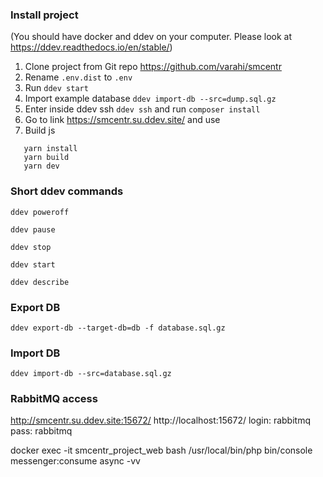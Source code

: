 
### Install project 

(You should have docker and ddev on your computer. Please look at https://ddev.readthedocs.io/en/stable/)
1. Clone project from Git repo https://github.com/varahi/smcentr
2. Rename ```.env.dist``` to ```.env```
3. Run ```ddev start```
4. Import example database ```ddev import-db --src=dump.sql.gz```
5. Enter inside ddev ssh 
```ddev ssh``` and run ```composer install```
6. Go to link https://smcentr.su.ddev.site/ and use
7. Build js 
```shell
   yarn install
   yarn build
   yarn dev
```

### Short ddev commands

```shell
ddev poweroff

ddev pause

ddev stop

ddev start

ddev describe
```

### Export DB
```shell
ddev export-db --target-db=db -f database.sql.gz
```

### Import DB
```shell
ddev import-db --src=database.sql.gz
```

### RabbitMQ access
http://smcentr.su.ddev.site:15672/
http://localhost:15672/
login: rabbitmq
pass: rabbitmq

docker exec -it smcentr_project_web bash
/usr/local/bin/php bin/console messenger:consume async -vv